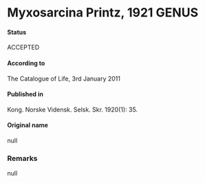 # Myxosarcina Printz, 1921 GENUS

#### Status
ACCEPTED

#### According to
The Catalogue of Life, 3rd January 2011

#### Published in
Kong. Norske Vidensk. Selsk. Skr. 1920(1): 35.

#### Original name
null

### Remarks
null